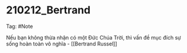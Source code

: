 # 210212_Bertrand

Tag: #Note

Nếu bạn không thừa nhận có một Đức Chúa Trời, thì vấn đề mục đích sự sống hoàn toàn vô nghĩa - [[Bertrand Russel]]